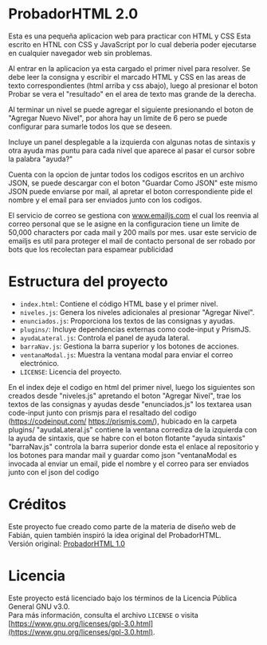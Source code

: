 # ProbadorHTML 2.0

Esta es una pequeña aplicacion web para practicar con HTML y CSS
Esta escrito en HTNL con CSS y JavaScript por lo cual deberia poder ejecutarse en cualquier navegador web sin problemas.

Al entrar en la aplicacion ya esta cargado el primer nivel para resolver. 
Se debe leer la consigna y escribir el marcado HTML y CSS en las areas de texto correspondientes (html arriba y css abajo),
luego al presionar el boton Probar se vera el "resultado" en el area de texto mas grande de la derecha.

Al terminar un nivel se puede agregar el siguiente presionando el boton de "Agregar Nuevo Nivel",
por ahora hay un limite de 6 pero se puede configurar para sumarle todos los que se deseen.

Incluye un panel desplegable a la izquierda con algunas notas de sintaxis y 
otra ayuda mas puntu para cada nivel que aparece al pasar el cursor sobre la palabra "ayuda?"

Cuenta con la opcion de juntar todos los codigos escritos en un archivo JSON, se puede descargar con el boton "Guardar Como JSON"
este mismo JSON puede enviarse por mail, al apretar el boton correspondiente pide el nombre y el email para ser 
enviados junto con los codigos.

El servicio de correo se gestiona con www.emailjs.com el cual los reenvia al correo personal que se le asigne en la configuracion
tiene un limite de 50,000 characters por cada mail y 200 mails por mes. 
usar este servicio de emailjs es util para proteger el mail de contacto personal de ser robado por bots 
que los recolectan para espamear publicidad


# Estructura del proyecto

- `index.html`: Contiene el código HTML base y el primer nivel.
- `niveles.js`: Genera los niveles adicionales al presionar "Agregar Nivel".
- `enunciados.js`: Proporciona los textos de las consignas y ayudas.
- `plugins/`: Incluye dependencias externas como code-input y PrismJS.
- `ayudaLateral.js`: Controla el panel de ayuda lateral.
- `barraNav.js`: Gestiona la barra superior y los botones de acciones.
- `ventanaModal.js`: Muestra la ventana modal para enviar el correo electrónico.
- `LICENSE`: Licencia del proyecto.

En el index deje el codigo en html del primer nivel, luego los siguientes son creados desde "niveles.js" apretando el boton "Agregar Nivel", 
trae los textos de las consignas y ayudas desde "enunciados.js"
los textarea usan code-input junto con prismjs para el resaltado del codigo (https://codeinput.com/  https://prismjs.com/), hubicado en la carpeta plugins/
"ayudaLateral.js" contiene la ventana corrediza de la izquierda con la ayuda de sintaxis, que se habre con el boton flotante "ayuda sintaxis"
"barraNav.js" controla la barra superior donde esta el enlace al repositorio y los botones para mandar mail y guardar como json 
"ventanaModal es invocada al enviar un email, pide el nombre y el correo para ser enviados junto con el  json del codigo


# Créditos

Este proyecto fue creado como parte de la materia de diseño web de Fabián, quien también inspiró la idea original del ProbadorHTML.  
Versión original: [ProbadorHTML 1.0](https://fabiangeloni.github.io/probador.html)

# Licencia

Este proyecto está licenciado bajo los términos de la Licencia Pública General GNU v3.0.  
Para más información, consulta el archivo `LICENSE` o visita [https://www.gnu.org/licenses/gpl-3.0.html](https://www.gnu.org/licenses/gpl-3.0.html).
